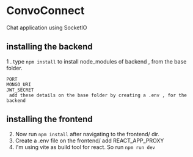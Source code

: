 # ConvoConnect
Chat application using SocketIO

## installing the backend

 1 . type ```npm install``` to install node_modules of backend , from the base folder. 
 
    PORT 
    MONGO_URI 
    JWT_SECRET
     add these details on the base folder by creating a .env , for the backend
 ## installing the frontend
 
 2. Now run ```npm install``` after navigating to the frontend/ dir. 
 3. Create a .env file on the frontend/ add REACT_APP_PROXY 
 4. I'm using vite as build tool for react. So run ```npm run dev```
 
